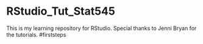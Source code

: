 # RStudio_Tut_Stat545
This is my learning repository for RStudio. Special thanks to Jenni Bryan for the tutorials. #firststeps
